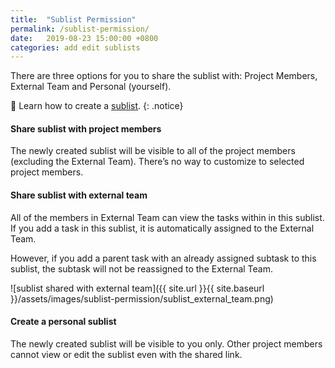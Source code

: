 ```yaml
---
title:  "Sublist Permission"
permalink: /sublist-permission/
date:   2019-08-23 15:00:00 +0800
categories: add edit sublists
---
```

There are three options for you to share the sublist with: Project Members, External Team and Personal (yourself).

🔖 Learn how to create a [sublist](/guide/add-sublist/). 
{: .notice}


#### Share sublist with project members 

The newly created sublist will be visible to all of the project members (excluding the External Team). There’s no way to customize to selected project members. 


#### Share sublist with external team

All of the members in External Team can view the tasks within in this sublist. If you add a task in this sublist, it is automatically assigned to the External Team. 

However, if you add a parent task with an already assigned subtask to this sublist, the subtask will not be reassigned to the External Team.

![sublist shared with external team]({{ site.url }}{{ site.baseurl }}/assets/images/sublist-permission/sublist_external_team.png)

#### Create a personal sublist 

The newly created sublist will be visible to you only. Other project members cannot view or edit the sublist even with the shared link.